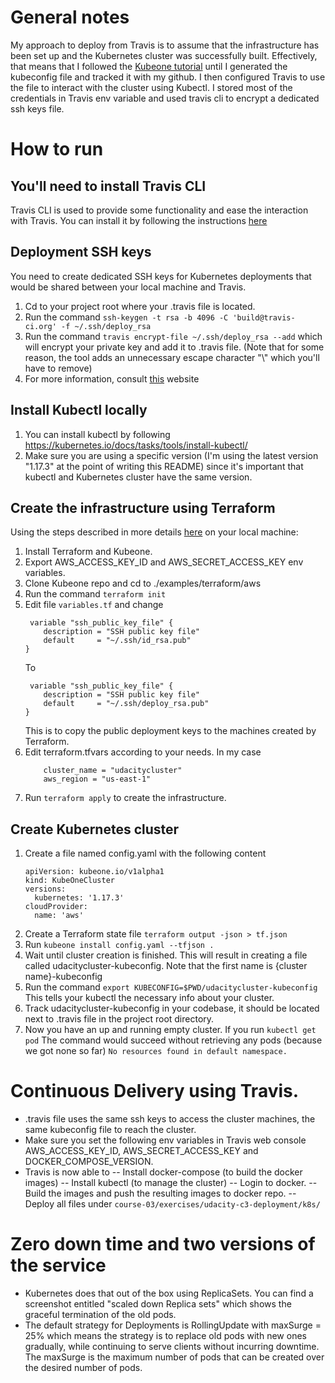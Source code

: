 # General notes
My approach to deploy from Travis is to assume that the infrastructure has been set up and the Kubernetes cluster was successfully built. Effectively, that means that I followed the [Kubeone tutorial](https://github.com/kubermatic/kubeone/blob/master/docs/quickstart-aws.md) until I generated the kubeconfig file and tracked it with my github. I then configured Travis to use the file to interact with the cluster using Kubectl. 
I stored most of the credentials in Travis env variable and used travis cli to encrypt a dedicated ssh keys file.

# How to run

## You'll need to install Travis CLI
Travis CLI is used to provide some functionality and ease the interaction with Travis.
You can install it by following the instructions [here](https://github.com/travis-ci/travis.rb)
## Deployment SSH keys
You need to create dedicated SSH keys for Kubernetes deployments that would be shared between your local machine and Travis.
1. Cd to your project root where your .travis file is located.
2. Run the command 
    `ssh-keygen -t rsa -b 4096 -C 'build@travis-ci.org' -f ~/.ssh/deploy_rsa`
3. Run the command
    `travis encrypt-file ~/.ssh/deploy_rsa --add`
    which will encrypt your private key and add it to .travis file. (Note that for some reason, the tool adds an unnecessary escape character "\\" which you'll have to remove)
4. For more information, consult [this](https://oncletom.io/2016/travis-ssh-deploy/) website

## Install Kubectl locally
1. You can install kubectl by following https://kubernetes.io/docs/tasks/tools/install-kubectl/
2. Make sure you are using a specific version (I'm using the latest version "1.17.3" at the point of writing this README) since it's important that kubectl and Kubernetes cluster have the same version.

## Create the infrastructure using Terraform
Using the steps described in more details [here](https://github.com/kubermatic/kubeone/blob/master/docs/quickstart-aws.md) on your local machine:
1. Install Terraform and Kubeone.
2. Export AWS_ACCESS_KEY_ID and AWS_SECRET_ACCESS_KEY env variables.
3. Clone Kubeone repo and cd to ./examples/terraform/aws
4. Run the command `terraform init` 
5. Edit file `variables.tf` and change
    ```
     variable "ssh_public_key_file" {
        description = "SSH public key file"
        default     = "~/.ssh/id_rsa.pub"
    }
    ```
    To
    ```
     variable "ssh_public_key_file" {
        description = "SSH public key file"
        default     = "~/.ssh/deploy_rsa.pub"
    }
    ```
    This is to copy the public deployment keys to the machines created by Terraform.
6. Edit terraform.tfvars according to your needs. In my case
    ```
        cluster_name = "udacitycluster"
        aws_region = "us-east-1"
    ```
7. Run `terraform apply` to create the infrastructure.

## Create Kubernetes cluster
1. Create a file named config.yaml with the following content
    ```
    apiVersion: kubeone.io/v1alpha1
    kind: KubeOneCluster
    versions:
      kubernetes: '1.17.3'
    cloudProvider:
      name: 'aws'
    ```
2. Create a Terraform state file
    `terraform output -json > tf.json`
3. Run `kubeone install config.yaml --tfjson .`
4. Wait until cluster creation is finished. This will result in creating a file called udacitycluster-kubeconfig. Note that the first name is {cluster name}-kubeconfig
5. Run the command `export KUBECONFIG=$PWD/udacitycluster-kubeconfig` This tells your kubectl the necessary info about your cluster.
6. Track udacitycluster-kubeconfig in your codebase, it should be located next to .travis file in the project root directory.
7. Now you have an up and running empty cluster. If you run `kubectl get pod` The command would succeed without retrieving any pods (because we got none so far)
    `No resources found in default namespace.`
# Continuous Delivery using Travis.
- .travis file uses the same ssh keys to access the cluster machines, the same kubeconfig file to reach the cluster.
- Make sure you set the following env variables in Travis web console AWS_ACCESS_KEY_ID, AWS_SECRET_ACCESS_KEY and DOCKER_COMPOSE_VERSION.
- Travis is now able to 
    -- Install docker-compose (to build the docker images)
    -- Install kubectl (to manage the cluster)
    -- Login to docker.
    -- Build the images and push the resulting images to docker repo.
    -- Deploy all files under `course-03/exercises/udacity-c3-deployment/k8s/`

# Zero down time and two versions of the service
- Kubernetes does that out of the box using ReplicaSets. You can find a screenshot entitled "scaled down Replica sets" which shows the graceful termination of the old pods.
- The default strategy for Deployments is RollingUpdate with maxSurge = 25% which means the strategy is to replace old pods with new ones gradually, while continuing to serve clients without incurring downtime. The maxSurge is the maximum number of pods that can be created over the desired number of pods.
